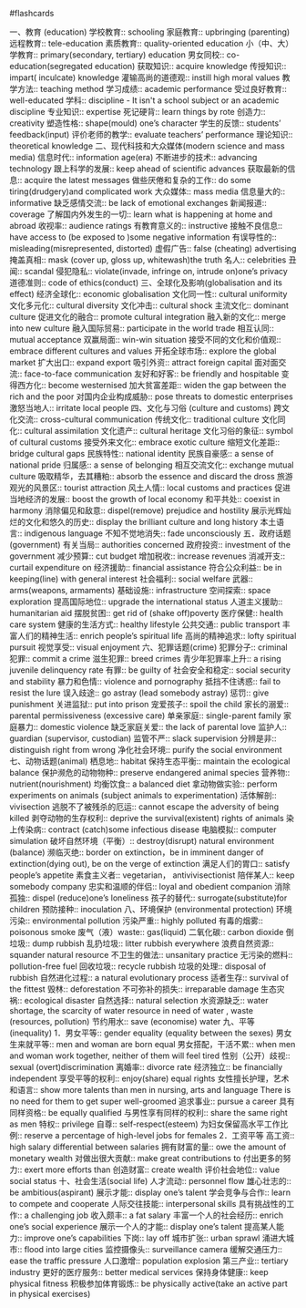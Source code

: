 #flashcards 

一、教育 (education)
学校教育:: schooling <!--SR:!2023-12-13-17-41,2.4,243-->
家庭教育:: upbringing (parenting) <!--SR:!2023-12-31-20-14,12.9,243-->
远程教育:: tele-education <!--SR:!2023-12-13-22-04,2.4,243-->
素质教育:: quality-oriented education <!--SR:!2023-12-31-20-12,12.9,243-->
小（中、大）学教育:: primary(secondary, tertiary) education <!--SR:!2023-12-13-17-20,2.4,243-->
男女同校:: co-education(segregated education) <!--SR:!2023-12-28-20-15,9.9,243-->
获取知识:: acquire knowledge <!--SR:!2023-12-13-17-20,2.4,243-->
传授知识:: impart( inculcate) knowledge <!--SR:!2023-12-11-22-53,1,230-->
灌输高尚的道德观:: instill high moral values <!--SR:!2023-12-20-05-50,1.3,203-->
教学方法:: teaching method <!--SR:!2023-12-31-20-04,12.9,243-->
学习成绩:: academic performance <!--SR:!2023-12-11-22-55,1,230-->
受过良好教育:: well-educated <!--SR:!2023-12-13-17-39,2.4,243-->
学科:: discipline - It isn't a school subject or an academic discipline <!--SR:!2023-12-13-17-26,2.4,243-->
专业知识:: expertise <!--SR:!2023-12-31-19-12,12.9,243-->
死记硬背:: learn things by rote <!--SR:!2023-12-13-10-55,2.5,250-->
创造力:: creativity <!--SR:!2023-12-13-22-14,2.4,243-->
塑造性格:: shape(mould) one’s character <!--SR:!2023-12-13-10-55,2.5,250-->
学生的反馈:: students’ feedback(input) <!--SR:!2023-12-13-17-19,2.4,243-->
评价老师的教学:: evaluate teachers’ performance <!--SR:!2023-12-29-20-12,10.9,243-->
理论知识:: theoretical knowledge <!--SR:!2023-12-30-19-48,11.9,243-->
二、现代科技和大众媒体(modern science and mass media)
信息时代:: information age(era) <!--SR:!2023-12-13-21-59,2.4,243-->
不断进步的技术:: advancing technology <!--SR:!2023-12-13-17-41,2.4,243-->
跟上科学的发展:: keep ahead of scientific advances <!--SR:!2023-12-12-12-46,1,223-->
获取最新的信息:: acquire the latest messages <!--SR:!2023-12-13-22-22,2.4,243-->
做些厌倦和复杂的工作:: do some tiring(drudgery)and complicated work <!--SR:!2023-12-13-22-22,2.4,243-->
大众媒体:: mass media <!--SR:!2023-12-13-17-32,2.4,243-->
信息量大的:: informative <!--SR:!2023-12-12-12-32,1,223-->
缺乏感情交流:: be lack of emotional exchanges <!--SR:!2023-12-13-17-23,2.4,243-->
新闻报道:: coverage <!--SR:!2023-12-29-20-14,10.9,243-->
了解国内外发生的一切:: learn what is happening at home and abroad <!--SR:!2023-12-12-07-50,1,223-->
收视率:: audience ratings <!--SR:!2023-12-12-12-28,1,223-->
有教育意义的:: instructive <!--SR:!2023-12-13-17-30,2.4,243-->
接触不良信息:: have access to (be exposed to )some negative information <!--SR:!2023-12-12-08-06,1,223-->
有误导性的:: misleading(misrepresented, distorted) <!--SR:!2023-12-13-17-20,2.4,243-->
虚假广告:: false (cheating) advertising <!--SR:!2023-12-12-07-44,1,223-->
掩盖真相:: mask (cover up, gloss up, whitewash)the truth <!--SR:!2023-12-13-22-23,2.4,243-->
名人:: celebrities <!--SR:!2023-12-13-17-18,2.4,243-->
丑闻:: scandal <!--SR:!2023-12-13-22-19,2.4,243-->
侵犯隐私:: violate(invade, infringe on, intrude on)one’s privacy <!--SR:!2023-12-13-17-37,2.4,243-->
道德准则:: code of ethics(conduct) <!--SR:!2023-12-12-08-05,1,223-->
三、全球化及影响(globalisation and its effect)
经济全球化:: economic globalisation <!--SR:!2023-12-26-03-24,7.2,230-->
文化同一性:: cultural uniformity <!--SR:!2023-12-12-08-03,1,223-->
文化多元化:: cultural diversity <!--SR:!2023-12-13-17-32,2.4,243-->
文化冲击:: cultural shock <!--SR:!2023-12-13-17-40,2.4,243-->
主流文化:: dominant culture <!--SR:!2023-12-13-17-32,2.4,243-->
促进文化的融合:: promote cultural integration <!--SR:!2023-12-20-12-55,1.6,223-->
融入新的文化:: merge into new culture <!--SR:!2023-12-31-19-44,12.9,243-->
融入国际贸易:: participate in the world trade <!--SR:!2023-12-13-17-22,2.4,243-->
相互认同:: mutual acceptance <!--SR:!2023-12-11-22-53,1,230-->
双赢局面:: win-win situation <!--SR:!2023-12-13-17-37,2.4,243-->
接受不同的文化和价值观:: embrace different cultures and values <!--SR:!2023-12-13-17-31,2.4,243-->
开拓全球市场:: explore the global market <!--SR:!2023-12-13-17-38,2.4,243-->
扩大出口:: expand export <!--SR:!2023-12-13-22-01,2.4,243-->
吸引外资:: attract foreign capital <!--SR:!2023-12-13-17-25,2.4,243-->
面对面交流:: face-to-face communication <!--SR:!2023-12-13-21-59,2.4,243-->
友好和好客:: be friendly and hospitable <!--SR:!2023-12-12-12-27,1,223-->
变得西方化:: become westernised <!--SR:!2023-12-13-17-22,2.4,243-->
加大贫富差距:: widen the gap between the rich and the poor <!--SR:!2023-12-29-20-11,10.9,243-->
对国内企业构成威胁:: pose threats to domestic enterprises <!--SR:!2023-12-12-07-54,1,223-->
激怒当地人:: irritate local people <!--SR:!2023-12-13-17-19,2.4,243-->
四、文化与习俗 (culture and customs)
跨文化交流:: cross-cultural communication <!--SR:!2023-12-13-17-38,2.4,243-->
传统文化:: traditional culture <!--SR:!2023-12-13-17-36,2.4,243-->
文化同化:: cultural assimilation <!--SR:!2023-12-13-17-35,2.4,243-->
文化遗产:: cultural heritage <!--SR:!2023-12-13-17-37,2.4,243-->
文化习俗的象征:: symbol of cultural customs <!--SR:!2023-12-14-02-00,2.4,243-->
接受外来文化:: embrace exotic culture <!--SR:!2023-12-12-07-54,1,223-->
缩短文化差距:: bridge cultural gaps <!--SR:!2023-12-13-22-04,2.4,243-->
民族特性:: national identity <!--SR:!2023-12-13-17-22,2.4,243-->
民族自豪感:: a sense of national pride <!--SR:!2023-12-30-20-11,11.9,243-->
归属感:: a sense of belonging <!--SR:!2023-12-13-17-22,2.4,243-->
相互交流文化:: exchange mutual culture <!--SR:!2023-12-14-02-00,2.4,243-->
吸取精华，去其糟粕:: absorb the essence and discard the dross <!--SR:!2023-12-13-17-20,2.4,243-->
旅游观光的风景区:: tourist attraction <!--SR:!2023-12-13-22-00,2.4,243-->
风土人情:: local customs and practices <!--SR:!2023-12-13-17-21,2.4,243-->
促进当地经济的发展:: boost the growth of local economy <!--SR:!2023-12-12-07-47,1,223-->
和平共处:: coexist in harmony <!--SR:!2023-12-12-07-49,1,223-->
消除偏见和敌意:: dispel(remove) prejudice and hostility <!--SR:!2023-12-20-04-43,1.3,203-->
展示光辉灿烂的文化和悠久的历史:: display the brilliant culture and long history <!--SR:!2023-12-13-17-39,2.4,243-->
本土语言:: indigenous language <!--SR:!2023-12-13-17-19,2.4,243-->
不知不觉地消失:: fade unconsciously <!--SR:!2023-12-13-17-27,2.4,243-->
五．政府话题 (government) 
有关当局:: authorities concerned <!--SR:!2023-12-20-11-54,1.6,223-->
政府投资:: investment of the government <!--SR:!2023-12-13-17-37,2.4,243-->
减少预算:: cut budget <!--SR:!2023-12-13-17-19,2.4,243-->
增加税收:: increase revenues <!--SR:!2024-01-11-19-32,23.9,263-->
消减开支:: curtail expenditure on <!--SR:!2023-12-12-08-04,1,223-->
经济援助:: financial assistance <!--SR:!2023-12-13-17-41,2.4,243-->
符合公众利益:: be in keeping(line) with general interest <!--SR:!2023-12-13-17-27,2.4,243-->
社会福利:: social welfare <!--SR:!2023-12-13-17-20,2.4,243-->
武器:: arms(weapons, armaments) <!--SR:!2023-12-13-17-31,2.4,243-->
基础设施:: infrastructure <!--SR:!2023-12-13-17-29,2.4,243-->
空间探索:: space exploration <!--SR:!2023-12-26-15-17,7.7,243-->
提高国际地位:: upgrade the international status <!--SR:!2023-12-13-10-51,2.5,250-->
人道主义援助:: humanitarian aid <!--SR:!2023-12-20-05-40,1.3,203-->
摆脱贫困:: get rid of (shake off)poverty <!--SR:!2023-12-11-22-51,1,230-->
医疗保健:: health care system <!--SR:!2023-12-13-10-55,2.5,250-->
健康的生活方式:: healthy lifestyle <!--SR:!2023-12-13-17-38,2.4,243-->
公共交通:: public transport <!--SR:!2023-12-13-17-36,2.4,243-->
丰富人们的精神生活:: enrich people’s spiritual life <!--SR:!2023-12-13-17-30,2.4,243-->
高尚的精神追求:: lofty spiritual pursuit <!--SR:!2023-12-20-05-41,1.3,210-->
视觉享受:: visual enjoyment <!--SR:!2023-12-11-22-54,1,230-->
六、犯罪话题(crime)
犯罪分子:: criminal <!--SR:!2023-12-29-19-09,10.9,243-->
犯罪:: commit a crime <!--SR:!2023-12-20-13-02,1.6,223-->
滋生犯罪:: breed crimes <!--SR:!2023-12-13-17-38,2.4,243-->
青少年犯罪率上升:: a rising juvenile delinquency rate <!--SR:!2023-12-12-08-03,1,223-->
有罪:: be guilty of <!--SR:!2023-12-13-17-41,2.4,243-->
社会安全和稳定:: social security and stability <!--SR:!2023-12-13-17-20,2.4,243-->
暴力和色情:: violence and pornography <!--SR:!2023-12-13-17-37,2.4,243-->
抵挡不住诱惑:: fail to resist the lure <!--SR:!2023-12-20-04-48,1.3,203-->
误入歧途:: go astray (lead somebody astray) <!--SR:!2023-12-13-17-20,2.4,243-->
惩罚:: give punishment <!--SR:!2023-12-31-20-11,12.9,243-->
关进监狱:: put into prison <!--SR:!2023-12-13-17-25,2.4,243-->
宠爱孩子:: spoil the child <!--SR:!2023-12-13-17-20,2.4,243-->
家长的溺爱:: parental permissiveness (excessive care) <!--SR:!2023-12-12-16-25,1,223-->
单亲家庭:: single-parent family <!--SR:!2023-12-13-17-38,2.4,243-->
家庭暴力:: domestic violence <!--SR:!2023-12-13-17-28,2.4,243-->
缺乏家庭关爱:: the lack of parental love <!--SR:!2023-12-29-19-09,10.9,243-->
监护人:: guardian (supervisor, custodian) <!--SR:!2023-12-13-17-41,2.4,243-->
监管不严:: slack supervision <!--SR:!2023-12-12-12-27,1,223-->
分辨是非:: distinguish right from wrong <!--SR:!2023-12-13-17-37,2.4,243-->
净化社会环境:: purify the social environment <!--SR:!2023-12-12-07-48,1,223-->
七、动物话题(animal)
栖息地:: habitat <!--SR:!2023-12-13-17-36,2.4,243-->
保持生态平衡:: maintain the ecological balance <!--SR:!2023-12-13-17-37,2.4,243-->
保护濒危的动物物种:: preserve endangered animal species <!--SR:!2023-12-12-08-01,1,223-->
营养物:: nutrient(nourishment) <!--SR:!2023-12-13-17-37,2.4,243-->
均衡饮食:: a balanced diet <!--SR:!2023-12-29-19-31,10.9,243-->
拿动物做实验:: perform experiments on animals (subject animals to experimentation) <!--SR:!2023-12-12-07-50,1,223-->
活体解剖:: vivisection <!--SR:!2023-12-20-05-23,1.3,203-->
逃脱不了被残杀的厄运:: cannot escape the adversity of being killed <!--SR:!2023-12-12-16-25,1,223-->
剥夺动物的生存权利:: deprive the survival(existent) rights of animals <!--SR:!2023-12-11-22-52,1,230-->
染上传染病:: contract (catch)some infectious disease <!--SR:!2023-12-13-17-31,2.4,243-->
电脑模拟:: computer simulation <!--SR:!2023-12-13-17-32,2.4,243-->
破坏自然环境（平衡）:: destroy(disrupt) natural environment (balance) <!--SR:!2023-12-13-17-30,2.4,243-->
濒临灭绝:: border on extinction，be in imminent danger of extinction(dying out), be on the verge of extinction <!--SR:!2023-12-14-02-00,2.4,243-->
满足人们的胃口:: satisfy people’s appetite <!--SR:!2023-12-12-07-53,1,223-->
素食主义者:: vegetarian， antivivisectionist <!--SR:!2023-12-27-14-24,8.7,243-->
陪伴某人:: keep somebody company <!--SR:!2023-12-13-22-08,2.4,243-->
忠实和温顺的伴侣:: loyal and obedient companion <!--SR:!2023-12-13-17-32,2.4,243-->
消除孤独:: dispel (reduce)one’s loneliness <!--SR:!2023-12-11-22-53,1,230-->
孩子的替代:: surrogate(substitute)for children <!--SR:!2023-12-14-02-00,2.4,243-->
预防接种:: inoculation <!--SR:!2023-12-12-12-43,1,223-->
八、环境保护 (environmental protection)
环境污染:: environmental pollution <!--SR:!2023-12-13-17-32,2.4,243-->
污染严重:: highly polluted <!--SR:!2023-12-13-17-39,2.4,243-->
有毒的烟雾:: poisonous smoke <!--SR:!2023-12-13-17-41,2.4,243-->
废气（液）waste:: gas(liquid) <!--SR:!2023-12-13-17-31,2.4,243-->
二氧化碳:: carbon dioxide <!--SR:!2023-12-13-10-55,2.5,250-->
倒垃圾:: dump rubbish <!--SR:!2023-12-13-10-56,2.5,250-->
乱扔垃圾:: litter rubbish everywhere <!--SR:!2023-12-13-17-27,2.4,243-->
浪费自然资源:: squander natural resource <!--SR:!2023-12-12-07-48,1,223-->
不卫生的做法:: unsanitary practice <!--SR:!2023-12-13-17-41,2.4,243-->
无污染的燃料:: pollution-free fuel <!--SR:!2023-12-12-12-31,1,223-->
回收垃圾:: recycle rubbish <!--SR:!2023-12-13-17-31,2.4,243-->
垃圾的处理:: disposal of rubbish <!--SR:!2023-12-13-10-55,2.5,250-->
自然进化过程:: a natural evolutionary process <!--SR:!2023-12-12-07-49,1,223-->
适者生存:: survival of the fittest <!--SR:!2023-12-12-07-42,1,223-->
毁林:: deforestation <!--SR:!2023-12-13-17-22,2.4,243-->
不可弥补的损失:: irreparable damage <!--SR:!2023-12-13-17-22,2.4,243-->
生态灾祸:: ecological disaster <!--SR:!2023-12-28-19-42,9.9,243-->
自然选择:: natural selection <!--SR:!2023-12-13-17-19,2.4,243-->
水资源缺乏:: water shortage, the scarcity of water resource in need of water , waste (resources, pollution) <!--SR:!2023-12-13-22-08,2.4,243-->
节约用水:: save (economise) water <!--SR:!2023-12-13-17-39,2.4,243-->
九、平等(inequality)
1．男女平等:: gender equality (equality between the sexes) <!--SR:!2023-12-12-08-02,1,223-->
男女生来就平等:: men and woman are born equal <!--SR:!2023-12-13-10-56,2.5,250-->
男女搭配，干活不累:: when men and woman work together, neither of them will feel tired <!--SR:!2023-12-12-12-24,1,223-->
性别（公开）歧视:: sexual (overt)discrimination <!--SR:!2023-12-29-05-12,10.3,250-->
离婚率:: divorce rate <!--SR:!2023-12-13-17-19,2.4,243-->
经济独立:: be financially independent <!--SR:!2023-12-13-17-18,2.4,243-->
享受平等的权利:: enjoy(share) equal rights <!--SR:!2023-12-13-17-31,2.4,243-->
女性擅长护理，艺术和语言:: show more talents than men in nursing, arts and language There is no need for them to get super well-groomed <!--SR:!2023-12-13-22-01,2.4,243-->
追求事业:: pursue a career <!--SR:!2023-12-13-17-36,2.4,243-->
具有同样资格:: be equally qualified <!--SR:!2023-12-12-07-45,1,223-->
与男性享有同样的权利:: share the same right as men <!--SR:!2023-12-13-17-22,2.4,243-->
特权:: privilege <!--SR:!2023-12-14-17-24,3.4,263-->
自尊:: self-respect(esteem) <!--SR:!2023-12-13-17-41,2.4,243-->
为妇女保留高水平工作比例:: reserve a percentage of high-level jobs for females <!--SR:!2023-12-13-17-32,2.4,243-->
2．工资平等
高工资:: high salary differential between salaries <!--SR:!2023-12-13-22-01,2.4,243-->
拥有财富的量:: owe the amount of monetary wealth <!--SR:!2023-12-20-12-34,1.6,223-->
对做出很大贡献:: make great contributions to <!--SR:!2023-12-13-10-52,2.5,250-->
付出更多的努力:: exert more efforts than <!--SR:!2023-12-13-17-31,2.4,243-->
创造财富:: create wealth <!--SR:!2023-12-13-17-25,2.4,243-->
评价社会地位:: value social status <!--SR:!2023-12-13-17-19,2.4,243-->
十、社会生活(social life)
人才流动:: personnel flow <!--SR:!2023-12-13-10-56,2.5,250-->
雄心壮志的:: be ambitious(aspirant) <!--SR:!2023-12-13-17-43,2.4,243-->
展示才能:: display one’s talent <!--SR:!2023-12-13-17-31,2.4,243-->
学会竞争与合作:: learn to compete and cooperate <!--SR:!2023-12-13-22-22,2.4,243-->
人际交往技能:: interpersonal skills <!--SR:!2023-12-13-17-26,2.4,243-->
具有挑战性的工作:: a challenging job <!--SR:!2023-12-13-10-51,2.5,250-->
收入颇丰:: a fat salary <!--SR:!2023-12-31-05-18,12.3,250-->
丰富一个人的社会经历:: enrich one’s social experience <!--SR:!2023-12-13-10-54,2.5,250-->
展示一个人的才能:: display one’s talent <!--SR:!2023-12-13-17-41,2.4,243-->
提高某人能力:: improve one’s capabilities <!--SR:!2023-12-12-12-29,1,223-->
下岗:: lay off <!--SR:!2023-12-13-17-20,2.4,243-->
城市扩张:: urban sprawl <!--SR:!2023-12-11-22-53,1,230-->
涌进大城市:: flood into large cities <!--SR:!2023-12-13-17-29,2.4,243-->
监控摄像头:: surveillance camera <!--SR:!2023-12-12-08-06,1,223-->
缓解交通压力:: ease the traffic pressure <!--SR:!2023-12-29-19-44,10.9,243-->
人口激增:: population explosion <!--SR:!2023-12-13-17-25,2.4,243-->
第三产业:: tertiary industry <!--SR:!2023-12-31-20-10,12.9,243-->
更好的医疗服务:: better medical services <!--SR:!2023-12-13-17-38,2.4,243-->
保持身体健康:: keep physical fitness <!--SR:!2023-12-13-22-00,2.4,243-->
积极参加体育锻炼:: be physically active(take an active part in physical exercises) <!--SR:!2023-12-20-12-35,1.6,223-->



